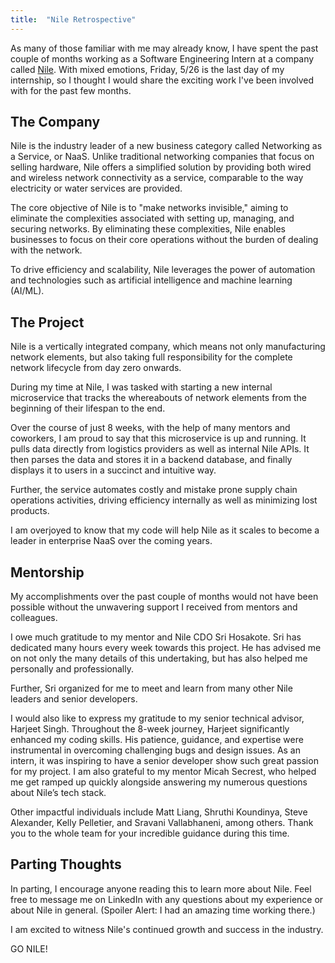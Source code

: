 ```yaml
---
title:  "Nile Retrospective"
--- 
```


As many of those familiar with me may already know, I have spent the past couple of months working as a Software Engineering Intern at a company called [Nile][nile]. With mixed emotions, Friday, 5/26 is the last day of my internship, so I thought I would share the exciting work I've been involved with for the past few months.

## The Company

Nile is the industry leader of a new business category called Networking as a Service, or NaaS. Unlike traditional networking companies that focus on selling hardware, Nile offers a simplified solution by providing both wired and wireless network connectivity as a service, comparable to the way electricity or water services are provided.

The core objective of Nile is to "make networks invisible," aiming to eliminate the complexities associated with setting up, managing, and securing networks. By eliminating these complexities, Nile enables businesses to focus on their core operations without the burden of dealing with the network. 

To drive efficiency and scalability, Nile leverages the power of automation and technologies such as artificial intelligence and machine learning (AI/ML). 

## The Project

Nile is a vertically integrated company, which means not only manufacturing network elements, but also taking full responsibility for the complete network lifecycle from day zero onwards.

During my time at Nile, I was tasked with starting a new internal microservice that tracks the whereabouts of network elements from the beginning of their lifespan to the end.

Over the course of just 8 weeks, with the help of many mentors and coworkers, I am proud to say that this microservice is up and running. It pulls data directly from logistics providers as well as internal Nile APIs. It then parses the data and stores it in a backend database, and finally displays it to users in a succinct and intuitive way.

Further, the service automates costly and mistake prone supply chain operations activities, driving efficiency internally as well as minimizing lost products.

I am overjoyed to know that my code will help Nile as it scales to become a leader in enterprise NaaS over the coming years.

## Mentorship

My accomplishments over the past couple of months would not have been possible without the unwavering support I received from mentors and colleagues.

I owe much gratitude to my mentor and Nile CDO Sri Hosakote. Sri has dedicated many hours every week towards this project. He has advised me on not only the many details of this undertaking, but has also helped me personally and professionally.

Further, Sri organized for me to meet and learn from many other Nile leaders and senior developers.

I would also like to express my gratitude to my senior technical advisor, Harjeet Singh. Throughout the 8-week journey, Harjeet significantly enhanced my coding skills. His patience, guidance, and expertise were instrumental in overcoming challenging bugs and design issues. As an intern, it was inspiring to have a senior developer show such great passion for my project. I am also grateful to my mentor Micah Secrest, who helped me get ramped up quickly alongside answering my numerous questions about Nile’s tech stack.

Other impactful individuals include Matt Liang, Shruthi Koundinya, Steve Alexander, Kelly Pelletier, and Sravani Vallabhaneni, among others. Thank you to the whole team for your incredible guidance during this time. 

## Parting Thoughts

In parting, I encourage anyone reading this to learn more about Nile. Feel free to message me on LinkedIn with any questions about my experience or about Nile in general. (Spoiler Alert: I had an amazing time working there.)

I am excited to witness Nile's continued growth and success in the industry.

GO NILE!


[nile]:https://nilesecure.com/
